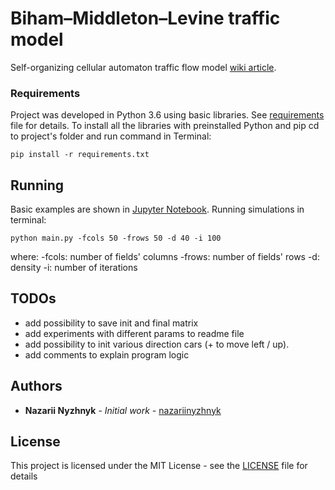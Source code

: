# Biham–Middleton–Levine traffic model

Self-organizing cellular automaton traffic flow model [wiki article](https://en.wikipedia.org/wiki/Biham–Middleton–Levine_traffic_model).

### Requirements

Project was developed in Python 3.6 using basic libraries.
See [requirements](requirements.txt) file for details.
To install all the libraries with preinstalled Python and pip cd to project's folder and run command in Terminal:

```
pip install -r requirements.txt
```

## Running

Basic examples are shown in [Jupyter Notebook](examples.ipynb).
Running simulations in terminal:

```
python main.py -fcols 50 -frows 50 -d 40 -i 100
```

where:
-fcols: number of fields' columns
-frows: number of fields' rows
-d: density
-i: number of iterations

## TODOs

- add possibility to save init and final matrix
- add experiments with different params to readme file
- add possibility to init various direction cars (+ to move left / up).
- add comments to explain program logic

## Authors

* **Nazarii Nyzhnyk** - *Initial work* - [nazariinyzhnyk](https://github.com/nazariinyzhnyk)

## License

This project is licensed under the MIT License - see the [LICENSE](LICENSE.txt) file for details
